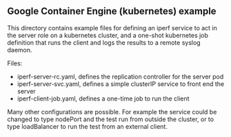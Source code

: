 ## Google Container Engine (kubernetes) example

This directory contains example files for defining an iperf service to act
in the server role on a kubernetes cluster, and a one-shot kubernetes job
definition that runs the client and logs the results to a remote syslog
daemon.

Files:
  * iperf-server-rc.yaml, defines the replication controller for the server pod
  * iperf-server-svc.yaml, defines a simple clusterIP service to front end the server
  * iperf-client-job.yaml, defines a one-time job to run the client

Many other configurations are possible. For example the service could be changed
to type nodePort and the test run from outside the cluster, or to type loadBalancer
to run the test from an external client.
